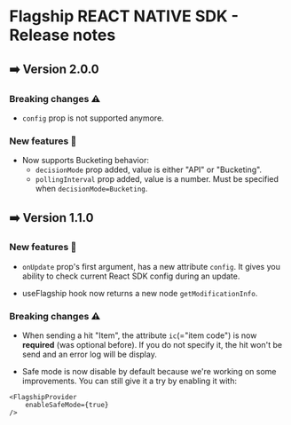 # Flagship REACT NATIVE SDK - Release notes

## ➡️ Version 2.0.0

### Breaking changes ⚠️

-   `config` prop is not supported anymore.

### New features 🎉

-   Now supports Bucketing behavior:
    -   `decisionMode` prop added, value is either "API" or "Bucketing".
    -   `pollingInterval` prop added, value is a number. Must be specified when `decisionMode=Bucketing`.

## ➡️ Version 1.1.0

### New features 🎉

-   `onUpdate` prop's first argument, has a new attribute `config`. It gives you ability to check current React SDK config during an update.

-   useFlagship hook now returns a new node `getModificationInfo`.

### Breaking changes ⚠️

-   When sending a hit "Item", the attribute `ic`(="item code") is now **required** (was optional before). If you do not specify it, the hit won't be send and an error log will be display.

-   Safe mode is now disable by default because we're working on some improvements. You can still give it a try by enabling it with:

```
<FlagshipProvider
    enableSafeMode={true}
/>
```
